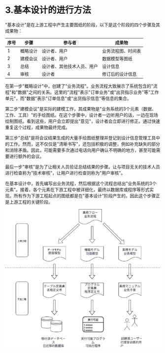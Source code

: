 # 3.基本设计的进行方法

"基本设计"是在上游工程中产生主要图纸的阶段，以下是这个阶段的四个步骤及其成果物：

| 序号 | 步骤     | 参与者                     | 成果物             |
| ---- | -------- | -------------------------- | ------------------ |
| 1    | 概略设计 | 设计者、用户               | 业务流程图、时间表 |
| 2    | 建模会议 | 设计者、用户               | 数据模型等图纸     |
| 3    | 总结     | 设计者、其他技术人员、用户 | 设计信息           |
| 4    | 审核     | 设计者                     | 修订后的设计信息   |

在第一步"概略设计"中，创建了"业务流程"。业务流程大致展示了系统包含的"流程"和"数据"之间的关系。这里的"流程"表示"订单业务"或"出货指示业务"等"工作单元"，而"数据"表示"订单信息"或"出货指示信息"等信息的集合。

第二步"建模会议"是实际的建模工作，其成果物是"业务系统的3个元素（数据、工作、工具）"的手绘图纸。在这个步骤中，设计者一边听用户的话，一边在现场绘制图纸。看到这些，用户会立即提出"意见"，设计者会立即进行修正。通过快速重复这个过程，成果物最终完成。

第三步"总结"是将会议结果生成的大量手绘图纸整理并登记到设计信息管理工具中的工作。然而，这不仅仅是"清晰书写"，还包括积极的调整，例如补充缺失的部分和消除矛盾。因此，可能需要多次通过电话向用户确认不明确的地方，甚至可能需要进行额外的会议。

最后一步"审核"是为了让相关人员验证总结结果的步骤。让与项目无关的技术人员进行检查称为"技术审核"，让用户进行检查则称为"用户审核"。

在基本设计中，首先编写出业务流程，然后根据这个流程总结出"业务系统的3个元素"。接着，各个元素在下游工程中被详细化，最终以数据库或程序等形式实现。所有作为下游工程起点的图纸都是在"基本设计"阶段产生的，因此这个步骤正是上游工程的关键阶段。

![上流转换成下流的过程](https://github.com/RNCloudService/higher-process/blob/main/pic/4.jpg)